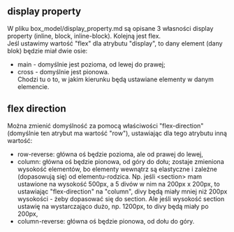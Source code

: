 ## display property    
W pliku box_model/display_property.md są opisane 3 własności display property (inline, block, inline-block). Kolejną jest flex.  
Jeśl ustawimy wartość "flex" dla atrybutu "display", to dany element (dany blok) będzie miał dwie osie:  
- main - domyślnie jest pozioma, od lewej do prawej;  
- cross - domyślnie jest pionowa.  
Chodzi tu o to, w jakim kierunku będą ustawiane elementy w danym elemencie.  
  
## flex direction
Można zmienić domyślność za pomocą właściwości "flex-direction" (domyślnie ten atrybut ma wartość "row"), ustawiając dla tego atrybutu inną wartość:  
- row-reverse: główna oś będzie pozioma, ale od prawej do lewej,  
- column: główna oś będzie pionowa, od góry do dołu; zostaje zmieniona wysokość elementów, bo elementy wewnątrz są elastyczne i zależne (dopasowują się) od elementu-rodzica. Np. jeśli \<section\> mam ustawione na wysokość 500px, a 5 divów w nim na 200px x 200px, to ustawiając "flex-direction" na "column", divy będą miały mniej niż 200px wysokości - żeby dopasować się do section. Ale jeśli wysokość section ustawię na wystarczająco dużo, np. 1200px, to divy będą miały po 200px,   
- column-reverse: główna oś będzie pionowa, od dołu do góry.
